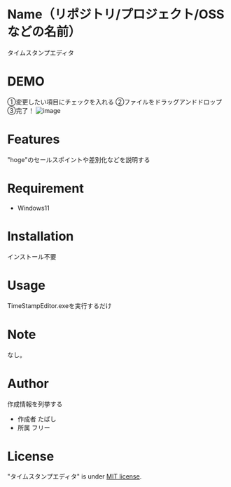 # Name（リポジトリ/プロジェクト/OSSなどの名前）
 
タイムスタンプエディタ

# DEMO

①変更したい項目にチェックを入れる
②ファイルをドラッグアンドドロップ
③完了！
![image](https://github.com/user-attachments/assets/a2b14003-01dc-4993-af82-c93f3a25f9fa)
 
# Features
 
"hoge"のセールスポイントや差別化などを説明する
 
# Requirement
 
* Windows11
 
# Installation
 
インストール不要
 
# Usage
 
TimeStampEditor.exeを実行するだけ
 
# Note
 
なし。
 
# Author
 
作成情報を列挙する
 
* 作成者 たばし
* 所属 フリー
 
# License
 
"タイムスタンプエディタ" is under [MIT license](https://en.wikipedia.org/wiki/MIT_License).
